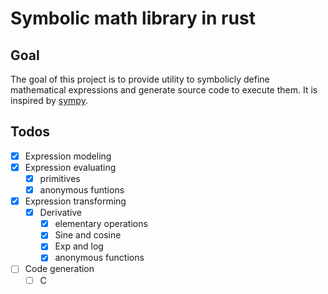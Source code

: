 # Symbolic math library in rust

## Goal

The goal of this project is to provide utility to symbolicly define mathematical expressions and generate source code to execute them. It is inspired by [sympy](https://github.com/sympy/sympy).


## Todos

- [x] Expression modeling
- [x] Expression evaluating
    - [x] primitives
    - [x] anonymous funtions
- [x] Expression transforming
    - [x] Derivative
        - [x] elementary operations
        - [x] Sine and cosine
        - [x] Exp and log
        - [x] anonymous functions
- [ ] Code generation
    - [ ] C
